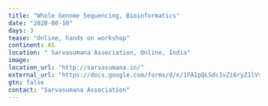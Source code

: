 ```yaml
---
title: "Whole Genome Sequencing, Bioinformatics​"
date: "2020-08-10"
days: 3
tease: "Online, hands on workshop"
continent: AS
location: " Sarvasumana Association, Online, India"
image: 
location_url: "http://sarvasumana.in/"
external_url: "https://docs.google.com/forms/d/e/1FAIpQLSdc1vZi6ryZ1lVsuv3IB8nxeBvd1MgEJoXhSgu2MJU9lwGs1A/viewform"
gtn: false
contact: "Sarvasumana Association"
---
```

